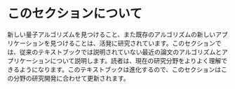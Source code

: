 # このセクションについて

新しい量子アルゴリズムを見つけること、また既存のアルゴリズムの新しいアプリケーションを見つけることは、活発に研究されています。このセクションでは、従来のテキストブックでは説明されていない最近の論文のアルゴリズムとアプリケーションについて説明します。読者は、現在の研究分野をよりよく理解できるようになります。このテキストブックは進化するので、このセクションはこの分野の研究開発に合わせて更新されます。